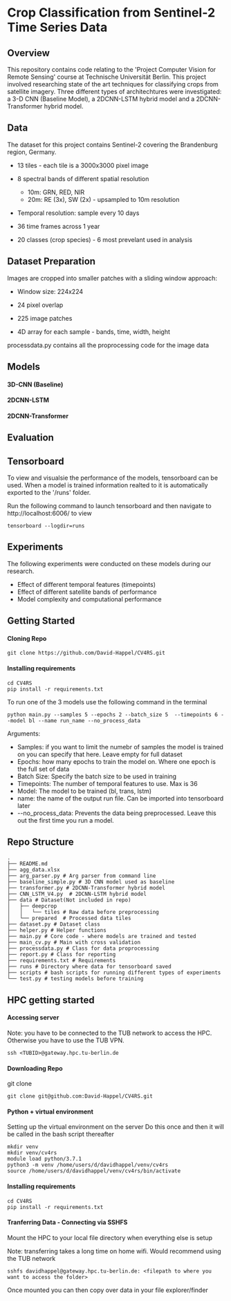 
# Crop Classification from Sentinel-2 Time Series Data

## Overview 
This repository contains code relating to the 'Project Computer Vision for Remote Sensing' course at Technische Universität Berlin. This project involved researching state of the art techniques for classifying crops from satellite imagery. Three different types of architechtures were investigated: a 3-D CNN (Baseline Model), a 2DCNN-LSTM hybrid model and a 2DCNN-Transformer hybrid model. 

## Data 
The dataset for this project contains Sentinel-2 covering the Brandenburg region, Germany.

- 13 tiles - each tile is a 3000x3000 pixel image

- 8 spectral bands of different spatial resolution
    - 10m: GRN, RED, NIR
    - 20m: RE (3x), SW (2x) - upsampled to 10m resolution
- Temporal resolution: sample every 10 days 
- 36 time frames across 1 year 
- 20 classes (crop species) - 6 most prevelant used in analysis




## Dataset Preparation


Images are cropped into smaller patches with a sliding window approach: 
- Window size: 224x224
- 24 pixel overlap
- 225 image patches

-  4D array for each sample - bands, time, width, height 

processdata.py contains all the proprocessing code for the image data 




## Models 

#### 3D-CNN (Baseline)

#### 2DCNN-LSTM

#### 2DCNN-Transformer

## Evaluation


## Tensorboard 

To view and visualsie the performance of the models, tensorboard can be used. When a model is trained information realted to it is automatically exported to the '/runs' folder.

Run the following command to launch tensorboard and then navigate to http://localhost:6006/ to view 
```
tensorboard --logdir=runs
```



## Experiments
The following experiments were conducted on these models during our research. 
- Effect of different temporal features (timepoints)
- Effect of different satellite bands of performance
- Model complexity and computational performance 




## Getting Started 

#### Cloning Repo 
```
git clone https://github.com/David-Happel/CV4RS.git
```

#### Installing requirements 

```
cd CV4RS
pip install -r requirements.txt
```

To run one of the 3 models use the following command in the terminal

```
python main.py --samples 5 --epochs 2 --batch_size 5  --timepoints 6 --model bl --name run_name --no_process_data
```

Arguments: 
- Samples: if you want to limit the numebr of samples the model is trained on you can specify that here. Leave empty for full dataset 
- Epochs: how many epochs to train the model on. Where one epoch is the full set of data
- Batch Size: Specify the batch size to be used in training 
- Timepoints: The number of temporal features to use. Max is 36 
- Model: The model to be trained (bl, trans, lstm)
- name: the name of the output run file. Can be imported into tensorboard later 
- --no_process_data: Prevents the data being preprocessed. Leave this out the first time you run a model. 



## Repo Structure

```
.
├── README.md 
├── agg_data.xlsx
├── arg_parser.py # Arg parser from command line
├── baseline_simple.py # 3D CNN model used as baseline
├── transformer.py # 2DCNN-Transformer hybrid model
├── CNN_LSTM_V4.py  # 2DCNN-LSTM hybrid model 
├── data # Dataset(Not included in repo)
│   ├── deepcrop
│   │   └── tiles # Raw data before preprocessing
│   └── prepared  # Processed data tiles 
├── dataset.py # Dataset class 
├── helper.py # Helper functions
├── main.py # Core code - where models are trained and tested 
├── main_cv.py # Main with cross validation 
├── processdata.py # Class for data proprocessing
├── report.py # Class for reporting 
├── requirements.txt # Requirements
├── runs # Directory where data for tensorboard saved
├── scripts # bash scripts for running different types of experiments
└── test.py # testing models before training
```


## HPC getting started

#### Accessing server
Note: you have to be connected to the TUB network to access the HPC. Otherwise you have to use the TUB VPN. 

```
ssh <TUBID>@gateway.hpc.tu-berlin.de
```

#### Downloading Repo
git clone

```
git clone git@github.com:David-Happel/CV4RS.git
```

#### Python + virtual environment
Setting up the virtual environment on the server
Do this once and then it will be called in the bash script thereafter

```
mkdir venv
mkdir venv/cv4rs
module load python/3.7.1
python3 -m venv /home/users/d/davidhappel/venv/cv4rs
source /home/users/d/davidhappel/venv/cv4rs/bin/activate
```

#### Installing requirements 

```
cd CV4RS
pip install -r requirements.txt
```

#### Tranferring Data - Connecting via SSHFS
Mount the HPC to your local file directory when everything else is setup

Note: transferring takes a long time on home wifi. Would recommend using the TUB network

```
sshfs davidhappel@gateway.hpc.tu-berlin.de: <filepath to where you want to access the folder>
```

Once mounted you can then copy over data in your file explorer/finder
